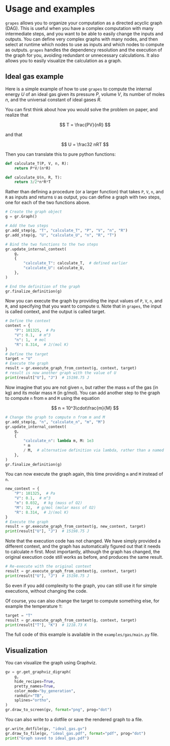 # Usage and examples

`grapes` allows you to organize your computation as a directed acyclic graph (DAG).
This is useful when you have a complex computation with many intermediate steps, and you want to be able to easily change the inputs and outputs.
You can define very complex graphs with many nodes, and then select at runtime which nodes to use as inputs and which nodes to compute as outputs.
`grapes` handles the dependency resolution and the execution of the graph for you, avoiding redundant or unnecessary calculations.
It also allows you to easily visualize the calculation as a graph.

## Ideal gas example

Here is a simple example of how to use `grapes` to compute the internal energy $U$ of an ideal gas given its pressure $P$, volume $V$, its number of moles $n$, and the universal constant of ideal gases $R$.

You can first think about how you would solve the problem on paper, and realize that

$$
T = \frac{PV}{nR}
$$

and that

$$
U = \frac32 nRT
$$

Then you can translate this to pure python functions:

```python
def calculate_T(P, V, n, R):
    return P*V/(n*R)

def calculate_U(n, R, T):
    return 3/2*n*R*T
```

Rather than defining a procedure (or a larger function) that takes `P`, `V`, `n`, and `R` as inputs and returns `U` as output, you can define a graph with two steps, one for each of the two functions above.

```python
# Create the graph object
g = gr.Graph()

# Add the two steps
gr.add_step(g, "T", "calculate_T", "P", "V", "n", "R")
gr.add_step(g, "U", "calculate_U", "n", "R", "T")

# Bind the two functions to the two steps
gr.update_internal_context(
    g,
    {
        "calculate_T": calculate_T,  # defined earlier
        "calculate_U": calculate_U,
    },
)

# End the definition of the graph
gr.finalize_definition(g)
```

Now you can execute the graph by providing the input values of `P`, `V`, `n`, and `R`, and specifying that you want to compute `U`.
Note that in `grapes`, the input is called context, and the output is called target.

```python
# Define the context
context = {
    "P": 101325,  # Pa
    "V": 0.1,  # m^3
    "n": 1,  # mol
    "R": 8.314,  # J/(mol K)
}
# Define the target
target = "U"
# Execute the graph
result = gr.execute_graph_from_context(g, context, target)
# result is now another graph with the value of U
print(result["U"], "J")  # 15198.75 J
```

Now imagine that you are not given `n`, but rather the mass `m` of the gas (in kg) and its molar mass `M` (in g/mol).
You can add another step to the graph to compute `n` from `m` and `M` using the equation

$$
n = 10^3\cdot\frac{m}{M}
$$

```python
# Change the graph to compute n from m and M
gr.add_step(g, "n", "calculate_n", "m", "M")
gr.update_internal_context(
    g,
    {
        "calculate_n": lambda m, M: 1e3
        * m
        / M,  # alternative definition via lambda, rather than a named function
    },
)
gr.finalize_definition(g)
```

You can now execute the graph again, this time providing `m` and `M` instead of `n`.

```python
new_context = {
    "P": 101325,  # Pa
    "V": 0.1,  # m^3
    "m": 0.032,  # kg (mass of O2)
    "M": 32,  # g/mol (molar mass of O2)
    "R": 8.314,  # J/(mol K)
}
# Execute the graph
result = gr.execute_graph_from_context(g, new_context, target)
print(result["U"], "J")  # 15198.75 J
```

Note that the execution code has not changed.
We have simply provided a different context, and the graph has automatically figured out that it needs to calculate $n$ first.
Most importantly, although the graph has changed, the original execution code still works as before, and produces the same result.

```python
# Re-execute with the original context
result = gr.execute_graph_from_context(g, context, target)
print(result["U"], "J")  # 15198.75 J
```

So even if you add complexity to the graph, you can still use it for simple executions, without changing the code.

Of course, you can also change the target to compute something else, for example the temperature `T`:

```python
target = "T"
result = gr.execute_graph_from_context(g, context, target)
print(result["T"], "K")  # 1218.73 K
```

The full code of this example is available in the `examples/gas/main.py` file.

## Visualization

You can visualize the graph using Graphviz.

```python
gv = gr.get_graphviz_digraph(
    g,
    hide_recipes=True,
    pretty_names=True,
    color_mode="by_generation",
    rankdir="TB",
    splines="ortho",
)
gr.draw_to_screen(gv, format="png", prog="dot")
```

You can also write to a dotfile or save the rendered graph to a file.

```python
gr.write_dotfile(gv, "ideal_gas.gv")
gr.draw_to_file(gv, "ideal_gas.pdf", format="pdf", prog="dot")
print("Graph saved to ideal_gas.pdf")
```
